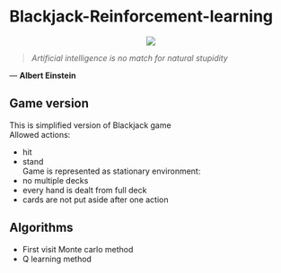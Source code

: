 # Blackjack-Reinforcement-learning

<p align="center">
  <img src="https://tibiablackjack.com/blackjack.png">
</p>

> *Artificial intelligence is no match for natural stupidity* <br>

― **Albert Einstein**

## Game version
This is simplified version of Blackjack game <br>
Allowed actions:
- hit
- stand <br>
Game is represented as stationary environment: <br>
- no multiple decks
- every hand is dealt from full deck
- cards are not put aside after one action

## Algorithms

- First visit Monte carlo method
- Q learning method

